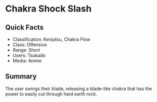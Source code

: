 # Chakra Shock Slash

## Quick Facts
- Classification: Kenjutsu, Chakra Flow
- Class: Offensive
- Range: Short
- Users: Tsukado
- Media: Anime

## Summary
The user swings their blade, releasing a blade-like chakra that has the power to easily cut through hard earth rock.
